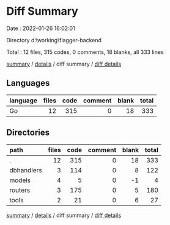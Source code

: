 # Diff Summary

Date : 2022-01-26 16:02:01

Directory d:\working\flagger-backend

Total : 12 files,  315 codes, 0 comments, 18 blanks, all 333 lines

[summary](results.md) / [details](details.md) / diff summary / [diff details](diff-details.md)

## Languages
| language | files | code | comment | blank | total |
| :--- | ---: | ---: | ---: | ---: | ---: |
| Go | 12 | 315 | 0 | 18 | 333 |

## Directories
| path | files | code | comment | blank | total |
| :--- | ---: | ---: | ---: | ---: | ---: |
| . | 12 | 315 | 0 | 18 | 333 |
| dbhandlers | 3 | 114 | 0 | 8 | 122 |
| models | 4 | 5 | 0 | -1 | 4 |
| routers | 3 | 175 | 0 | 5 | 180 |
| tools | 2 | 21 | 0 | 6 | 27 |

[summary](results.md) / [details](details.md) / diff summary / [diff details](diff-details.md)
